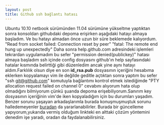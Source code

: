 ```yaml
---
layout: post
title: Github ssh bağlantı hatası
---
```

Ubuntu 10.10 netbook sürümünden 11.04 sürümüne yükseltme yaptıktan sonra konsoldan githubdaki depoma erişirken aşağıdaki hatayı almaya başladım. Ve bu hatayı almadan önce uzun bir süre beklemede kalıyordum.	"Read from socket failed: Connection reset by peer"	"fatal: The remote end hung up unexpectedly"
 Daha sonra help.github.com adresindeki işlemleri tekrardan uygulamadım bu sefer	"permission denied(publickey)"
hatası almaya başladım ssh içinde config dosyasını github'ın help sayfasındaki hatalar kısmında belirttiği gibi düzenledim ancak yine aynı hatayı aldım.Farklılık olsun diye en son **id_rsa.pub** dosyasının içeriğini hesabıma eklerken kopyalamayı vim ile değilde geditle açtıktan sonra yaptım bu sefer	"ssh git@github.com" komutuyla bağlantımı kontrol etmek istediğimde	"PTY allocation request failed on channel 0" cevabını alıyorum hata olup olmadığını bilmiyorum çünkü şuanda depoma erişebiliyorum.Sanırım key dosyasının içeriğinin vim'de iken kopyaladığım için bu durumları yaşadım.
  Benzer sorunu yaşayan arkadaşlarımla burada konuşmuşmuştuk sorunu halledemeyenler [buradan](https://gist.github.com/1021381) da yararlanabilirler. 
 Burada bir güncelleme yapıyorum,yukarıda vermiş olduğum linkteki en alttaki çözüm yöntemini denedim işe yaradı, oradan da faydalanabilirsiniz.

